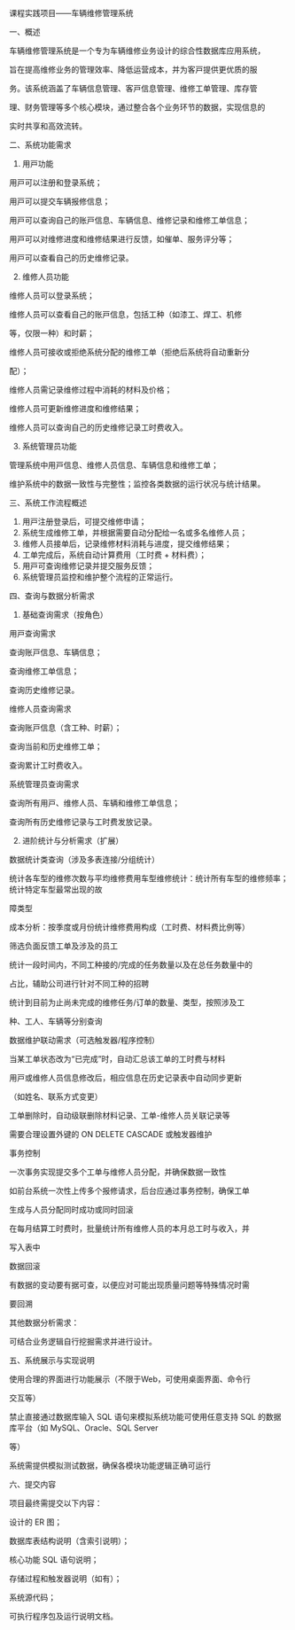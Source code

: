 课程实践项⽬——⻋辆维修管理系统

⼀、概述

⻋辆维修管理系统是⼀个专为⻋辆维修业务设计的综合性数据库应⽤系统，

旨在提⾼维修业务的管理效率、降低运营成本，并为客⼾提供更优质的服

务。该系统涵盖了⻋辆信息管理、客⼾信息管理、维修⼯单管理、库存管

理、财务管理等多个核⼼模块，通过整合各个业务环节的数据，实现信息的

实时共享和⾼效流转。

⼆、系统功能需求

1. ⽤⼾功能

⽤⼾可以注册和登录系统；

⽤⼾可以提交⻋辆报修信息；

⽤⼾可以查询⾃⼰的账⼾信息、⻋辆信息、维修记录和维修⼯单信息；

⽤⼾可以对维修进度和维修结果进⾏反馈，如催单、服务评分等；

⽤⼾可以查看⾃⼰的历史维修记录。

2. 维修⼈员功能

维修⼈员可以登录系统；

维修⼈员可以查看⾃⼰的账⼾信息，包括⼯种（如漆⼯、焊⼯、机修

等，仅限⼀种）和时薪；

维修⼈员可接收或拒绝系统分配的维修⼯单（拒绝后系统将⾃动重新分

配）；

维修⼈员需记录维修过程中消耗的材料及价格；

维修⼈员可更新维修进度和维修结果；

维修⼈员可以查询⾃⼰的历史维修记录⼯时费收⼊。

3. 系统管理员功能

管理系统中⽤⼾信息、维修⼈员信息、⻋辆信息和维修⼯单；

维护系统中的数据⼀致性与完整性；监控各类数据的运⾏状况与统计结果。

三、系统⼯作流程概述

1. ⽤⼾注册登录后，可提交维修申请；
2. 系统⽣成维修⼯单，并根据需要⾃动分配给⼀名或多名维修⼈员；
3. 维修⼈员接单后，记录维修材料消耗与进度，提交维修结果；
4. ⼯单完成后，系统⾃动计算费⽤（⼯时费 + 材料费）；
5. ⽤⼾可查询维修记录并提交服务反馈；
6. 系统管理员监控和维护整个流程的正常运⾏。

四、查询与数据分析需求

1. 基础查询需求（按⻆⾊）

⽤⼾查询需求

查询账⼾信息、⻋辆信息；

查询维修⼯单信息；

查询历史维修记录。

维修⼈员查询需求

查询账⼾信息（含⼯种、时薪）；

查询当前和历史维修⼯单；

查询累计⼯时费收⼊。

系统管理员查询需求

查询所有⽤⼾、维修⼈员、⻋辆和维修⼯单信息；

查询所有历史维修记录与⼯时费发放记录。

2. 进阶统计与分析需求（扩展）

数据统计类查询（涉及多表连接/分组统计）

统计各⻋型的维修次数与平均维修费⽤⻋型维修统计：统计所有⻋型的维修频率；统计特定⻋型最常出现的故

障类型

成本分析：按季度或⽉份统计维修费⽤构成（⼯时费、材料费⽐例等）

筛选负⾯反馈⼯单及涉及的员⼯

统计⼀段时间内，不同⼯种接的/完成的任务数量以及在总任务数量中的

占⽐，辅助公司进⾏针对不同⼯种的招聘

统计到⽬前为⽌尚未完成的维修任务/订单的数量、类型，按照涉及⼯

种、⼯⼈、⻋辆等分别查询

数据维护联动需求（可选触发器/程序控制）

当某⼯单状态改为“已完成”时，⾃动汇总该⼯单的⼯时费与材料

⽤⼾或维修⼈员信息修改后，相应信息在历史记录表中⾃动同步更新

（如姓名、联系⽅式变更）

⼯单删除时，⾃动级联删除材料记录、⼯单-维修⼈员关联记录等

需要合理设置外键的 ON DELETE CASCADE 或触发器维护

事务控制

⼀次事务实现提交多个⼯单与维修⼈员分配，并确保数据⼀致性

如前台系统⼀次性上传多个报修请求，后台应通过事务控制，确保⼯单

⽣成与⼈员分配同时成功或同时回滚

在每⽉结算⼯时费时，批量统计所有维修⼈员的本⽉总⼯时与收⼊，并

写⼊表中

数据回滚

有数据的变动要有据可查，以便应对可能出现质量问题等特殊情况时需

要回溯

其他数据分析需求：

可结合业务逻辑⾃⾏挖掘需求并进⾏设计。

五、系统展⽰与实现说明

使⽤合理的界⾯进⾏功能展⽰（不限于Web，可使⽤桌⾯界⾯、命令⾏

交互等）

禁⽌直接通过数据库输⼊ SQL 语句来模拟系统功能可使⽤任意⽀持 SQL 的数据库平台（如 MySQL、Oracle、SQL Server

等）

系统需提供模拟测试数据，确保各模块功能逻辑正确可运⾏

六、提交内容

项⽬最终需提交以下内容：

设计的 ER 图；

数据库表结构说明（含索引说明）；

核⼼功能 SQL 语句说明；

存储过程和触发器说明（如有）；

系统源代码；

可执⾏程序包及运⾏说明⽂档。
